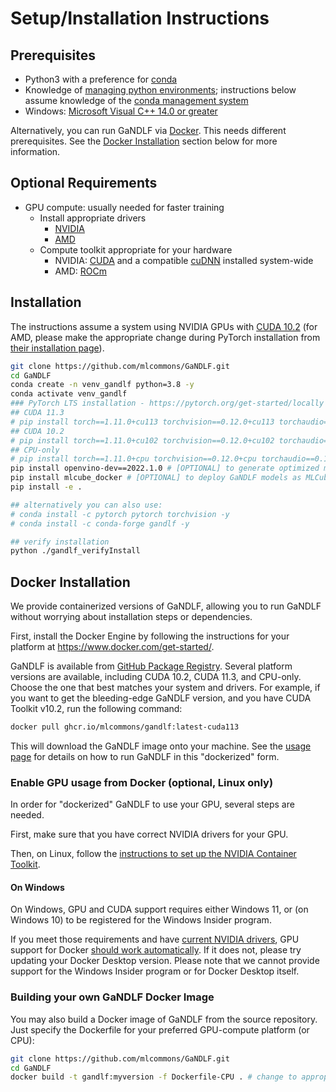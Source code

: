 # Setup/Installation Instructions

## Prerequisites

- Python3 with a preference for [conda](https://www.anaconda.com/)
- Knowledge of [managing python environments](https://docs.python.org/3/tutorial/venv.html); instructions below assume knowledge of the [conda management system](https://docs.conda.io/projects/conda/en/latest/user-guide/tasks/manage-environments.html)
- Windows: [Microsoft Visual C++ 14.0 or greater](http://visualstudio.microsoft.com/visual-cpp-build-tools)

Alternatively, you can run GaNDLF via [Docker](https://www.docker.com/). This needs different prerequisites. See the [Docker Installation](#docker-installation) section below for more information. 

## Optional Requirements

- GPU compute: usually needed for faster training
  - Install appropriate drivers
    - [NVIDIA](https://www.nvidia.com/Download/index.aspx?lang=en-us)
    - [AMD](https://www.amd.com/en/support)
  - Compute toolkit appropriate for your hardware
    - NVIDIA: [CUDA](https://developer.nvidia.com/cuda-download) and a compatible [cuDNN](https://developer.nvidia.com/cudnn) installed system-wide
    - AMD: [ROCm](https://www.amd.com/en/graphics/servers-solutions-rocm)

## Installation

The instructions assume a system using NVIDIA GPUs with [CUDA 10.2](https://developer.nvidia.com/cuda-toolkit-archive) (for AMD, please make the appropriate change during PyTorch installation from [their installation page](https://pytorch.org/get-started/locally)).

```bash
git clone https://github.com/mlcommons/GaNDLF.git
cd GaNDLF
conda create -n venv_gandlf python=3.8 -y
conda activate venv_gandlf
### PyTorch LTS installation - https://pytorch.org/get-started/locally
## CUDA 11.3
# pip install torch==1.11.0+cu113 torchvision==0.12.0+cu113 torchaudio==0.11.0 --extra-index-url https://download.pytorch.org/whl/cu113
## CUDA 10.2
# pip install torch==1.11.0+cu102 torchvision==0.12.0+cu102 torchaudio==0.11.0 --extra-index-url https://download.pytorch.org/whl/cu102
## CPU-only
# pip install torch==1.11.0+cpu torchvision==0.12.0+cpu torchaudio==0.11.0 --extra-index-url https://download.pytorch.org/whl/cpu
pip install openvino-dev==2022.1.0 # [OPTIONAL] to generate optimized models for inference
pip install mlcube_docker # [OPTIONAL] to deploy GaNDLF models as MLCube-compliant Docker containers
pip install -e .

## alternatively you can also use:
# conda install -c pytorch pytorch torchvision -y
# conda install -c conda-forge gandlf -y

## verify installation
python ./gandlf_verifyInstall
```

## Docker Installation

We provide containerized versions of GaNDLF, allowing you to run GaNDLF without worrying about installation steps or dependencies.

First, install the Docker Engine by following the instructions for your platform at https://www.docker.com/get-started/.

GaNDLF is available from [GitHub Package Registry](https://github.com/mlcommons/GaNDLF/pkgs/container/gandlf).
Several platform versions are available, including CUDA 10.2, CUDA 11.3, and CPU-only. Choose the one that best matches your system and drivers.
For example, if you want to get the bleeding-edge GaNDLF version, and you have CUDA Toolkit v10.2, run the following command:

```bash
docker pull ghcr.io/mlcommons/gandlf:latest-cuda113
```

This will download the GaNDLF image onto your machine. See the [usage page](https://mlcommons.github.io/GaNDLF/usage#running-with-docker) for details on how to run GaNDLF in this "dockerized" form.

### Enable GPU usage from Docker (optional, Linux only)

In order for "dockerized" GaNDLF to use your GPU, several steps are needed. 

First, make sure that you have correct NVIDIA drivers for your GPU.

Then, on Linux, follow the [instructions to set up the NVIDIA Container Toolkit](https://docs.nvidia.com/datacenter/cloud-native/container-toolkit/install-guide.html#setting-up-nvidia-container-toolkit).

#### On Windows

On Windows, GPU and CUDA support requires either Windows 11, or (on Windows 10) to be registered for the Windows Insider program.

If you meet those requirements and have [current NVIDIA drivers](https://developer.nvidia.com/cuda/wsl), GPU support for Docker [should work automatically](https://www.docker.com/blog/wsl-2-gpu-support-for-docker-desktop-on-nvidia-gpus/).
If it does not, please try updating your Docker Desktop version.
Please note that we cannot provide support for the Windows Insider program or for Docker Desktop itself.

### Building your own GaNDLF Docker Image

You may also build a Docker image of GaNDLF from the source repository.
Just specify the Dockerfile for your preferred GPU-compute platform (or CPU):

```bash
git clone https://github.com/mlcommons/GaNDLF.git
cd GaNDLF
docker build -t gandlf:myversion -f Dockerfile-CPU . # change to appropriate version of CUDA for the target platform
```


